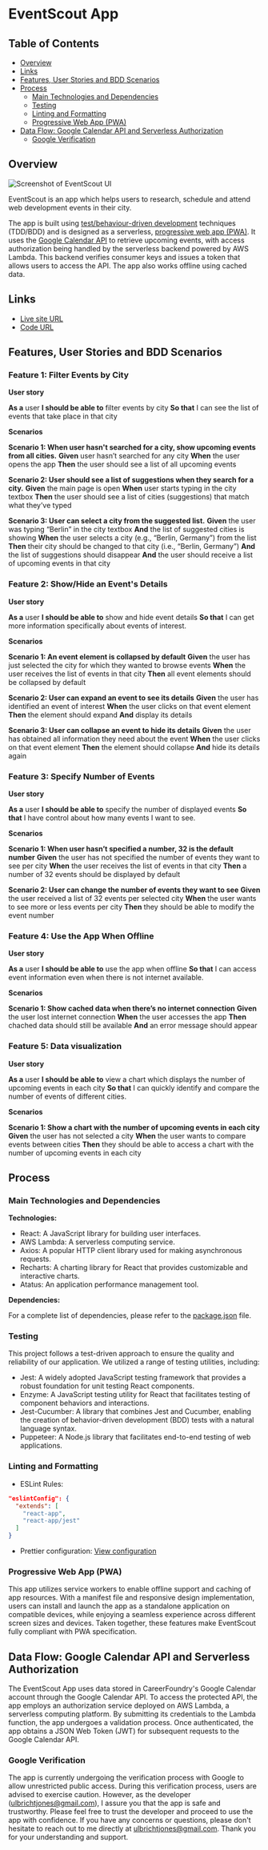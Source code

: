 # EventScout App

## Table of Contents

- [Overview](#overview)
- [Links](#links)
- [Features, User Stories and BDD Scenarios](#features-user-stories-and-bdd-scenarios)
- [Process](#process)
  - [Main Technologies and Dependencies](#main-technologies-and-dependencies)
  - [Testing](#testing)
  - [Linting and Formatting](#linting-and-formatting)
  - [Progressive Web App (PWA)](#progressive-web-app-pwa)
- [Data Flow: Google Calendar API and Serverless Authorization](#data-flow-google-calendar-api-and-serverless-authorization)
  - [Google Verification](#google-verification)

## Overview

![Screenshot of EventScout UI](/public/Screenshot_EventScout.png?raw=true)

EventScout is an app which helps users to research, schedule and attend web development events in their city.

The app is built using [test/behaviour-driven development](#features-user-stories-and-bdd-scenarios) techniques (TDD/BDD) and is designed as a serverless, [progressive web app (PWA)](#progressive-web-app-pwa). It uses the [Google Calendar API](#data-flow-google-calendar-api-and-serverless-authorization) to retrieve upcoming events, with access authorization being handled by the serverless backend powered by AWS Lambda. This backend verifies consumer keys and issues a token that allows users to access the API. The app also works offline using cached data.

## Links

- [Live site URL](https://elenauj.github.io/EventScout/)
- [Code URL](https://github.com/ElenaUJ/EventScout)

## Features, User Stories and BDD Scenarios

### Feature 1: Filter Events by City

**User story**

**As a** user
**I should be able to** filter events by city
**So that** I can see the list of events that take place in that city

**Scenarios**

**Scenario 1: When user hasn't searched for a city, show upcoming events from all cities.**
**Given** user hasn’t searched for any city
**When** the user opens the app
**Then** the user should see a list of all upcoming events

**Scenario 2: User should see a list of suggestions when they search for a city.**
**Given** the main page is open
**When** user starts typing in the city textbox
**Then** the user should see a list of cities (suggestions) that match what they’ve typed

**Scenario 3: User can select a city from the suggested list.**
**Given** the user was typing “Berlin” in the city textbox
**And** the list of suggested cities is showing
**When** the user selects a city (e.g., “Berlin, Germany”) from the list
**Then** their city should be changed to that city (i.e., “Berlin, Germany”)
**And** the list of suggestions should disappear
**And** the user should receive a list of upcoming events in that city

### Feature 2: Show/Hide an Event's Details

**User story**

**As a** user
**I should be able to** show and hide event details
**So that** I can get more information specifically about events of interest.

**Scenarios**

**Scenario 1: An event element is collapsed by default**
**Given** the user has just selected the city for which they wanted to browse events
**When** the user receives the list of events in that city
**Then** all event elements should be collapsed by default

**Scenario 2: User can expand an event to see its details**
**Given** the user has identified an event of interest
**When** the user clicks on that event element
**Then** the element should expand
**And** display its details

**Scenario 3: User can collapse an event to hide its details**
**Given** the user has obtained all information they need about the event
**When** the user clicks on that event element
**Then** the element should collapse
**And** hide its details again

### Feature 3: Specify Number of Events

**User story**

**As a** user
**I should be able to** specify the number of displayed events
**So that** I have control about how many events I want to see.

**Scenarios**

**Scenario 1: When user hasn’t specified a number, 32 is the default number**
**Given** the user has not specified the number of events they want to see per city
**When** the user receives the list of events in that city
**Then** a number of 32 events should be displayed by default

**Scenario 2: User can change the number of events they want to see**
**Given** the user received a list of 32 events per selected city
**When** the user wants to see more or less events per city
**Then** they should be able to modify the event number

### Feature 4: Use the App When Offline

**User story**

**As a** user
**I should be able to** use the app when offline
**So that** I can access event information even when there is not internet available.

**Scenarios**

**Scenario 1: Show cached data when there’s no internet connection**
**Given** the user lost internet connection
**When** the user accesses the app
**Then** chached data should still be available
**And** an error message should appear

### Feature 5: Data visualization

**User story**

**As a** user
**I should be able to** view a chart which displays the number of upcoming events in each city
**So that** I can quickly identify and compare the number of events of different cities.

**Scenarios**

**Scenario 1: Show a chart with the number of upcoming events in each city**
**Given** the user has not selected a city
**When** the user wants to compare events between cities
**Then** they should be able to access a chart with the number of upcoming events in each city

## Process

### Main Technologies and Dependencies

**Technologies:**

- React: A JavaScript library for building user interfaces.
- AWS Lambda: A serverless computing service.
- Axios: A popular HTTP client library used for making asynchronous requests.
- Recharts: A charting library for React that provides customizable and interactive charts.
- Atatus: An application performance management tool.

**Dependencies:**

For a complete list of dependencies, please refer to the [package.json](./package.json) file.

### Testing

This project follows a test-driven approach to ensure the quality and reliability of our application. We utilized a range of testing utilities, including:

- Jest: A widely adopted JavaScript testing framework that provides a robust foundation for unit testing React components.
- Enzyme: A JavaScript testing utility for React that facilitates testing of component behaviors and interactions.
- Jest-Cucumber: A library that combines Jest and Cucumber, enabling the creation of behavior-driven development (BDD) tests with a natural language syntax.
- Puppeteer: A Node.js library that facilitates end-to-end testing of web applications.

### Linting and Formatting

- ESLint Rules:

```json
"eslintConfig": {
  "extends": [
    "react-app",
    "react-app/jest"
  ]
}
```

- Prettier configuration: [View configuration](https://stackoverflow.com/questions/55430906/prettier-single-quote-for-javascript-and-json-double-quote-for-html-sass-and-c)

### Progressive Web App (PWA)

This app utilizes service workers to enable offline support and caching of app resources. With a manifest file and responsive design implementation, users can install and launch the app as a standalone application on compatible devices, while enjoying a seamless experience across different screen sizes and devices. Taken together, these features make EventScout fully compliant with PWA specification.

## Data Flow: Google Calendar API and Serverless Authorization

The EventScout App uses data stored in CareerFoundry's Google Calendar account through the Google Calendar API. To access the protected API, the app employs an authorization service deployed on AWS Lambda, a serverless computing platform. By submitting its credentials to the Lambda function, the app undergoes a validation process. Once authenticated, the app obtains a JSON Web Token (JWT) for subsequent requests to the Google Calendar API.

### Google Verification

The app is currently undergoing the verification process with Google to allow unrestricted public access. During this verification process, users are advised to exercise caution. However, as the developer (ulbrichtjones@gmail.com), I assure you that the app is safe and trustworthy. Please feel free to trust the developer and proceed to use the app with confidence. If you have any concerns or questions, please don't hesitate to reach out to me directly at ulbrichtjones@gmail.com. Thank you for your understanding and support.
